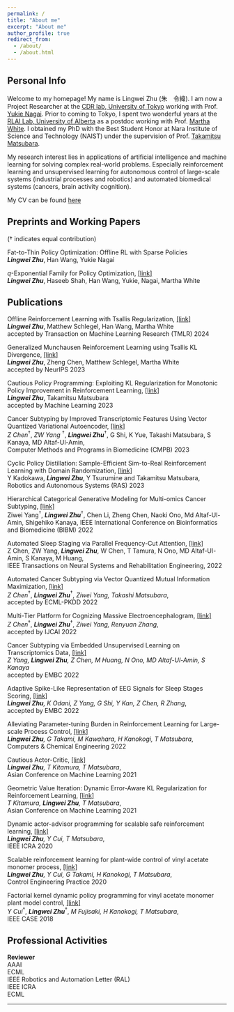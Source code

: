 ```yaml
---
permalink: /
title: "About me"
excerpt: "About me"
author_profile: true
redirect_from: 
  - /about/
  - /about.html
---
```


## Personal Info
Welcome to my homepage! My name is Lingwei Zhu (朱　令緯). 
I am now a Project Researcher at the [CDR lab, University of Tokyo](https://developmental-robotics.jp/en/greeting/) working with Prof. [Yukie Nagai](https://scholar.google.co.jp/citations?user=HqTUx7YAAAAJ&hl=en). 
Prior to coming to Tokyo, I spent two wonderful years at the [RLAI Lab, University of Alberta](http://rlai.ualberta.ca/people.html) as a postdoc working with Prof. [Martha White](https://scholar.google.ca/citations?user=t5zdD_IAAAAJ&hl=en).
I obtained my PhD with the Best Student Honor at Nara Institute of Science and Technology (NAIST) under the supervision of Prof. [Takamitsu Matsubara](https://scholar.google.com/citations?user=RFDSj_0AAAAJ&hl=en). 

My research interest lies in applications of artificial intelligence and machine learning for solving complex real-world problems. Especially reinforcement learning and unsupervised learning for autonomous control of large-scale systems (industrial processes and robotics) and automated biomedical systems (cancers, brain activity cognition).

My CV can be found [here](https://lingweizhu.github.io/files/cv_lingweizhu.pdf)



## **Preprints and Working Papers**

($\dagger$ indicates equal contribution)

Fat-to-Thin Policy Optimization: Offline RL with Sparse Policies \
***Lingwei Zhu***, Han Wang, Yukie Nagai

$q$-Exponential Family for Policy Optimization, [[link]](https://arxiv.org/abs/2408.07245)\
***Lingwei Zhu***, Haseeb Shah, Han Wang, Yukie, Nagai, Martha White


## **Publications**
Offline Reinforcement Learning with Tsallis Regularization, [[link]](https://openreview.net/pdf?id=HNqEKZDDRc) \
***Lingwei Zhu***, Matthew Schlegel, Han Wang, Martha White\
accepted by Transaction on Machine Learning Research (TMLR) 2024


Generalized Munchausen Reinforcement Learning using Tsallis KL Divergence, [[link]](https://arxiv.org/pdf/2301.11476.pdf)\
***Lingwei Zhu***, Zheng Chen, Matthew Schlegel, Martha White\
accepted by NeurIPS 2023

Cautious Policy Programming: Exploiting KL Regularization for Monotonic Policy Improvement in Reinforcement Learning, [[link]](https://link.springer.com/article/10.1007/s10994-023-06368-z)\
***Lingwei Zhu***, Takamitsu Matsubara \
accepted by Machine Learning 2023

Cancer Subtyping by Improved Transcriptomic Features Using Vector Quantized Variational Autoencoder, [[link]](https://arxiv.org/pdf/2207.09783.pdf) \
*Z Chen*$^{\dagger}$, *ZW Yang* $^{\dagger}$, ***Lingwei Zhu***$^{\dagger}$, G Shi, K Yue, Takashi Matsubara, S Kanaya, MD Altaf-Ul-Amin,\
Computer Methods and Programs in Biomedicine (CMPB) 2023

Cyclic Policy Distillation: Sample-Efficient Sim-to-Real Reinforcement Learning with Domain Randomization, [[link]](https://www.sciencedirect.com/science/article/abs/pii/S0921889023000647)\
Y Kadokawa, ***Lingwei Zhu***, Y Tsurumine and Takamitsu Matsubara,\
Robotics and Autonomous Systems (RAS) 2023


Hierarchical Categorical Generative Modeling for Multi-omics Cancer Subtyping, [[link]](https://ieeexplore.ieee.org/abstract/document/9994928)\
Ziwei Yang$^{\dagger}$, ***Lingwei Zhu***$^{\dagger}$, Chen Li, Zheng Chen, Naoki Ono, Md Altaf-Ul-Amin, Shigehiko Kanaya,
IEEE International Conference on Bioinformatics and Biomedicine (BIBM) 2022

Automated Sleep Staging via Parallel Frequency-Cut Attention, [[link]](https://ieeexplore.ieee.org/stamp/stamp.jsp?arnumber=10041186)\
Z Chen, ZW Yang, ***Lingwei Zhu***, W Chen, T Tamura, N Ono, MD Altaf-Ul-Amin, S Kanaya, M Huang, \
IEEE Transactions on Neural Systems and Rehabilitation Engineering, 2022

Automated Cancer Subtyping via Vector Quantized Mutual Information Maximization, [[link]](https://arxiv.org/pdf/2206.10801.pdf)\
*Z Chen*$^{\dagger}$, ***Lingwei Zhu***$^{\dagger}$, *Ziwei Yang, Takashi Matsubara*, \
accepted by ECML-PKDD 2022 


Multi-Tier Platform for Cognizing Massive Electroencephalogram, [[link]](https://arxiv.org/pdf/2204.09840.pdf)\
*Z Chen*$^{\dagger}$, ***Lingwei Zhu***$^{\dagger}$, *Ziwei Yang, Renyuan Zhang*, \
accepted by IJCAI 2022 


Cancer Subtyping via Embedded Unsupervised Learning on Transcriptomics Data, [[link]](https://arxiv.org/pdf/2204.02278.pdf)\
*Z Yang, **Lingwei Zhu**, Z Chen, M Huang, N Ono, MD Altaf-Ul-Amin, S Kanaya*\
accepted by EMBC 2022

Adaptive Spike-Like Representation of EEG Signals for Sleep Stages Scoring, [[link]](https://arxiv.org/pdf/2204.03565.pdf)\
***Lingwei Zhu**, K Odani, Z Yang, G Shi, Y Kan, Z Chen, R Zhang*,\
accepted by EMBC 2022

Alleviating Parameter-tuning Burden in Reinforcement Learning for Large-scale Process Control, [[link]](https://www.sciencedirect.com/science/article/pii/S0098135422000035)\
***Lingwei Zhu**, G Takami, M Kawahara, H Kanokogi, T Matsubara*,\
Computers & Chemical Engineering 2022

Cautious Actor-Critic, [[link]](https://proceedings.mlr.press/v157/zhu21a/zhu21a.pdf)\
***Lingwei Zhu**, T Kitamura, T Matsubara*,\
Asian Conference on Machine Learning 2021

Geometric Value Iteration: Dynamic Error-Aware KL Regularization for Reinforcement Learning, [[link]](https://proceedings.mlr.press/v157/kitamura21a/kitamura21a.pdf)\
*T Kitamura, **Lingwei Zhu**, T Matsubara*,\
Asian Conference on Machine Learning 2021

Dynamic actor-advisor programming for scalable safe reinforcement learning, [[link]](https://ieeexplore.ieee.org/abstract/document/9197200)\
***Lingwei Zhu**, Y Cui, T Matsubara*,\
IEEE ICRA 2020

Scalable reinforcement learning for plant-wide control of vinyl acetate monomer process, [[link]](https://www.sciencedirect.com/science/article/pii/S0967066120300186)\
***Lingwei Zhu**, Y Cui, G Takami, H Kanokogi, T Matsubara*,\
Control Engineering Practice 2020

Factorial kernel dynamic policy programming for vinyl acetate monomer plant model control, [[link]](https://www.researchgate.net/profile/Yunduan-Cui/publication/327294861_Factorial_Kernel_Dynamic_Policy_Programming_for_Vinyl_Acetate_Monomer_Plant_Model_Control/links/5b8739c7299bf1d5a73117e4/Factorial-Kernel-Dynamic-Policy-Programming-for-Vinyl-Acetate-Monomer-Plant-Model-Control.pdf)\
*Y Cui*$^{\dagger}$, ***Lingwei Zhu***$^{\dagger}$, *M Fujisaki, H Kanokogi, T Matsubara*,\
IEEE CASE 2018


## Professional Activities

**Reviewer**\
AAAI\
ECML\
IEEE Robotics and Automation Letter (RAL)\
IEEE ICRA\
ECML

****
